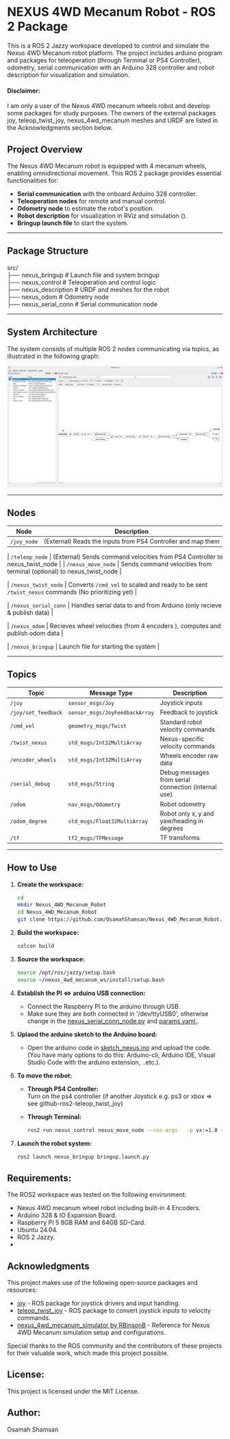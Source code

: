 # NEXUS 4WD Mecanum Robot - ROS 2 Package

This is a ROS 2 Jazzy workspace developed to control and simulate the Nexus 4WD Mecanum robot platform.
 The project includes arduino program and packages for teleoperation (through Terminal or PS4 Controller), odometry, serial communication with an Arduino 328 controller and robot description for visualization and simulation.

#### Disclaimer: 
I am only a user of the Nexus 4WD mecanum wheels robot and develop some packages for study purposes. The owners of the external packages joy, teleop_twist_joy, nexus_4wd_mecanum meshes and URDF are listed in the Acknowledgments section below. 

## Project Overview

The Nexus 4WD Mecanum robot is equipped with 4 mecanum wheels, enabling omnidirectional movement. This ROS 2 package provides essential functionalities for:

- **Serial communication** with the onboard Arduino 328 controller.
- **Teleoperation nodes** for remote and manual control.
- **Odometry node** to estimate the robot's position.
- **Robot description** for visualization in RViz and simulation ().
- **Bringup launch file** to start the system.

---

## Package Structure
src/  
├── nexus_bringup       # Launch file and system bringup  
├── nexus_control       # Teleoperation and control logic  
├── nexus_description   # URDF and meshes for the robot  
├── nexus_odom          # Odometry node  
├── nexus_serial_conn   # Serial communication node  


---

## System Architecture

The system consists of multiple ROS 2 nodes communicating via topics, as illustrated in the following graph:

![Node and Topic Graph](rqt_graph_nodes_topics.png)

---

## Nodes

| Node                  | Description                                                                                                    |
|-----------------------|----------------------------------------------------------------------------------------------------------------|
| `/joy_node`           | (External) Reads the inputs from PS4 Controller and map them                                                   |

| `/teleop_node`        | (External) Sends command velocities from PS4 Controller      to nexus_twist_node                               |
| `/nexus_move_node`    |            Sends command velocities from terminal (optional) to nexus_twist_node                               |

| `/nexus_twist_node`   |            Converts `/cmd_vel` to scaled and ready to be sent `/twist_nexus` commands (No prioritizing yet)    |

| `/nexus_serial_conn`  |            Handles serial data to and from Arduino (only recieve & publish data)                               |

| `/nexus_odom`         |            Recieves wheel velocities (from 4 encoders ), computes and publish odom data                        |

| `/nexus_bringup`      |            Launch file for starting the system                                                                 |

---

## Topics

| Topic                  | Message Type                           | Description                                           |
|------------------------|----------------------------------------|-------------------------------------------------------|
| `/joy`                 | `sensor_msgs/Joy`                      | Joystick inputs                                       |
| `/joy/set_feedback`    | `sensor_msgs/JoyFeedbackArray`         | Feedback to joystick                                  |
| `/cmd_vel`             | `geometry_msgs/Twist`                  | Standard robot velocity commands                      |
| `/twist_nexus`         | `std_msgs/Int32MultiArray`             | Nexus-specific velocity commands                      |
| `/encoder_wheels`      | `std_msgs/Int32MultiArray`             | Wheels encoder raw data                               |
| `/serial_debug`        | `std_msgs/String`                      | Debug messages from serial connection (internal use)  |
| `/odom`                | `nav_msgs/Odometry`                    | Robot odometry                                        |
| `/odom_degree`         | `std_msgs/Float32MultiArray`           | Robot only x, y and yaw/heading in degrees            |
| `/tf`                  | `tf2_msgs/TFMessage`                   | TF transforms                                         |

---


## How to Use

1. **Create the workspace:**
   ```bash
   cd
   mkdir Nexus_4WD_Mecanum_Robot
   cd Nexus_4WD_Mecanum_Robot
   git clone https://github.com/OsamahShamsan/Nexus_4WD_Mecanum_Robot.git
2. **Build the workspace:**
   ```bash
   colcon build
3. **Source the workspace:**
    ```bash
    source /opt/ros/jazzy/setup.bash
    source ~/nexus_4wd_mecanum_ws/install/setup.bash
4. **Establish the PI <=> arduino USB connection:**
    - Connect the Raspberry PI to the arduino through USB.
    - Make sure they are both connected in '/dev/ttyUSB0', otherwise change in the [nexus_serial_conn_node.py](src/nexus_serial_conn/nexus_serial_conn/nexus_serial_conn_node.py) and [params.yaml.](src/nexus_bringup/config/params.yaml).
5. **Uplaod the arduino sketch to the Arduino board:**
    - Open the arduino code in [sketch_nexus.ino](nexus_arduino/sketch_nexus/sketch_nexus.ino) and upload the code. (You have many options to do this: Arduino-cli, Arduino IDE, Visual Studio Code with the arduino extension, ..etc.).

6. **To move the robot:**
    - **Through PS4 Controller:**  
        Turn on the ps4 controller (if another Joystick e.g. ps3 or xbox => see github-ros2-teleop_twist_joy)

   - **Through Terminal:**
        ```bash
        ros2 run nexus_control nexus_move_node --ros-args   -p vx:=1.0 -p vy:=0.0 -p w:=0.0 -p t:=2.0 -p M:=l
7. **Launch the robot system:**
    ```bash
    ros2 launch nexus_bringup bringup.launch.py
## Requirements:
The ROS2 workspace was tested on the following environment:
- Nexus 4WD mecanum wheel robot including built-in 4 Encoders.
- Arduino 328 & IO Expansion Board.
- Raspberry PI 5 8GB RAM and 64GB SD-Card.
- Ubuntu 24.04. 
- ROS 2 Jazzy.
- 

## Acknowledgments

This project makes use of the following open-source packages and resources:

- [joy](https://index.ros.org/p/joy/) - ROS package for joystick drivers and input handling.
- [teleop_twist_joy](https://index.ros.org/r/teleop_twist_joy/) - ROS package to convert joystick inputs to velocity commands.
- [nexus_4wd_mecanum_simulator by RBinsonB](https://github.com/RBinsonB/nexus_4wd_mecanum_simulator/tree/master) - Reference for Nexus 4WD Mecanum simulation setup and configurations.

Special thanks to the ROS community and the contributors of these projects for their valuable work, which made this project possible.

## License:
This project is licensed under the MIT License.

## Author:
Osamah Shamsan


